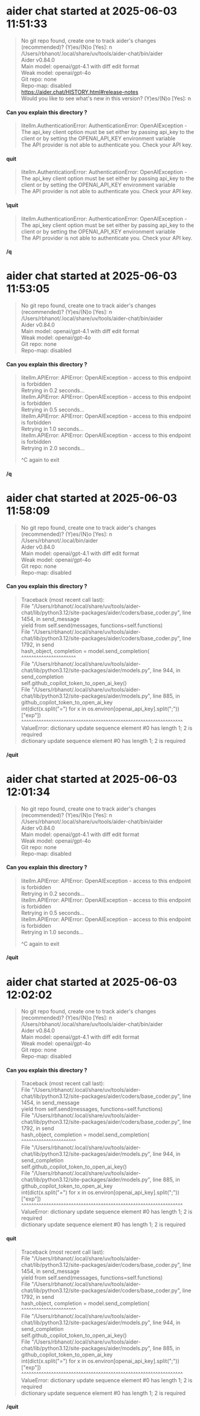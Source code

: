 
# aider chat started at 2025-06-03 11:51:33

> No git repo found, create one to track aider's changes (recommended)? (Y)es/(N)o [Yes]: n  
> /Users/rbhanot/.local/share/uv/tools/aider-chat/bin/aider  
> Aider v0.84.0  
> Main model: openai/gpt-4.1 with diff edit format  
> Weak model: openai/gpt-4o  
> Git repo: none  
> Repo-map: disabled  
> https://aider.chat/HISTORY.html#release-notes  
> Would you like to see what's new in this version? (Y)es/(N)o [Yes]: n  

#### Can you explain this directory ?  
> litellm.AuthenticationError: AuthenticationError: OpenAIException - The api_key client option must be set either by passing api_key to the client or by setting the OPENAI_API_KEY environment variable  
> The API provider is not able to authenticate you. Check your API key.  

#### quit  
> litellm.AuthenticationError: AuthenticationError: OpenAIException - The api_key client option must be set either by passing api_key to the client or by setting the OPENAI_API_KEY environment variable  
> The API provider is not able to authenticate you. Check your API key.  

#### \quit  
> litellm.AuthenticationError: AuthenticationError: OpenAIException - The api_key client option must be set either by passing api_key to the client or by setting the OPENAI_API_KEY environment variable  
> The API provider is not able to authenticate you. Check your API key.  

#### /q  

# aider chat started at 2025-06-03 11:53:05

> No git repo found, create one to track aider's changes (recommended)? (Y)es/(N)o [Yes]: n  
> /Users/rbhanot/.local/share/uv/tools/aider-chat/bin/aider  
> Aider v0.84.0  
> Main model: openai/gpt-4.1 with diff edit format  
> Weak model: openai/gpt-4o  
> Git repo: none  
> Repo-map: disabled  

#### Can you explain this directory ?  
> litellm.APIError: APIError: OpenAIException - access to this endpoint is forbidden  
> Retrying in 0.2 seconds...  
> litellm.APIError: APIError: OpenAIException - access to this endpoint is forbidden  
> Retrying in 0.5 seconds...  
> litellm.APIError: APIError: OpenAIException - access to this endpoint is forbidden  
> Retrying in 1.0 seconds...  
> litellm.APIError: APIError: OpenAIException - access to this endpoint is forbidden  
> Retrying in 2.0 seconds...  
>  
>  
> ^C again to exit  

#### /q  

# aider chat started at 2025-06-03 11:58:09

> No git repo found, create one to track aider's changes (recommended)? (Y)es/(N)o [Yes]: n  
> /Users/rbhanot/.local/bin/aider  
> Aider v0.84.0  
> Main model: openai/gpt-4.1 with diff edit format  
> Weak model: openai/gpt-4o  
> Git repo: none  
> Repo-map: disabled  

#### Can you explain this directory ?  
> Traceback (most recent call last):  
> File "/Users/rbhanot/.local/share/uv/tools/aider-chat/lib/python3.12/site-packages/aider/coders/base_coder.py", line 1454, in send_message  
> yield from self.send(messages, functions=self.functions)  
> File "/Users/rbhanot/.local/share/uv/tools/aider-chat/lib/python3.12/site-packages/aider/coders/base_coder.py", line 1792, in send  
> hash_object, completion = model.send_completion(  
> ^^^^^^^^^^^^^^^^^^^^^^  
> File "/Users/rbhanot/.local/share/uv/tools/aider-chat/lib/python3.12/site-packages/aider/models.py", line 944, in send_completion  
> self.github_copilot_token_to_open_ai_key()  
> File "/Users/rbhanot/.local/share/uv/tools/aider-chat/lib/python3.12/site-packages/aider/models.py", line 885, in github_copilot_token_to_open_ai_key  
> int(dict(x.split("=") for x in os.environ[openai_api_key].split(";"))["exp"])  
> ^^^^^^^^^^^^^^^^^^^^^^^^^^^^^^^^^^^^^^^^^^^^^^^^^^^^^^^^^^^^^^^^^  
> ValueError: dictionary update sequence element #0 has length 1; 2 is required  
> dictionary update sequence element #0 has length 1; 2 is required  

#### /quit  

# aider chat started at 2025-06-03 12:01:34

> No git repo found, create one to track aider's changes (recommended)? (Y)es/(N)o [Yes]: n  
> /Users/rbhanot/.local/share/uv/tools/aider-chat/bin/aider  
> Aider v0.84.0  
> Main model: openai/gpt-4.1 with diff edit format  
> Weak model: openai/gpt-4o  
> Git repo: none  
> Repo-map: disabled  

#### Can you explain this directory ?  
> litellm.APIError: APIError: OpenAIException - access to this endpoint is forbidden  
> Retrying in 0.2 seconds...  
> litellm.APIError: APIError: OpenAIException - access to this endpoint is forbidden  
> Retrying in 0.5 seconds...  
> litellm.APIError: APIError: OpenAIException - access to this endpoint is forbidden  
> Retrying in 1.0 seconds...  
>  
>  
> ^C again to exit  

#### /quit  

# aider chat started at 2025-06-03 12:02:02

> No git repo found, create one to track aider's changes (recommended)? (Y)es/(N)o [Yes]: n  
> /Users/rbhanot/.local/share/uv/tools/aider-chat/bin/aider  
> Aider v0.84.0  
> Main model: openai/gpt-4.1 with diff edit format  
> Weak model: openai/gpt-4o  
> Git repo: none  
> Repo-map: disabled  

#### Can you explain this directory ?  
> Traceback (most recent call last):  
> File "/Users/rbhanot/.local/share/uv/tools/aider-chat/lib/python3.12/site-packages/aider/coders/base_coder.py", line 1454, in send_message  
> yield from self.send(messages, functions=self.functions)  
> File "/Users/rbhanot/.local/share/uv/tools/aider-chat/lib/python3.12/site-packages/aider/coders/base_coder.py", line 1792, in send  
> hash_object, completion = model.send_completion(  
> ^^^^^^^^^^^^^^^^^^^^^^  
> File "/Users/rbhanot/.local/share/uv/tools/aider-chat/lib/python3.12/site-packages/aider/models.py", line 944, in send_completion  
> self.github_copilot_token_to_open_ai_key()  
> File "/Users/rbhanot/.local/share/uv/tools/aider-chat/lib/python3.12/site-packages/aider/models.py", line 885, in github_copilot_token_to_open_ai_key  
> int(dict(x.split("=") for x in os.environ[openai_api_key].split(";"))["exp"])  
> ^^^^^^^^^^^^^^^^^^^^^^^^^^^^^^^^^^^^^^^^^^^^^^^^^^^^^^^^^^^^^^^^^  
> ValueError: dictionary update sequence element #0 has length 1; 2 is required  
> dictionary update sequence element #0 has length 1; 2 is required  

#### quit  
> Traceback (most recent call last):  
> File "/Users/rbhanot/.local/share/uv/tools/aider-chat/lib/python3.12/site-packages/aider/coders/base_coder.py", line 1454, in send_message  
> yield from self.send(messages, functions=self.functions)  
> File "/Users/rbhanot/.local/share/uv/tools/aider-chat/lib/python3.12/site-packages/aider/coders/base_coder.py", line 1792, in send  
> hash_object, completion = model.send_completion(  
> ^^^^^^^^^^^^^^^^^^^^^^  
> File "/Users/rbhanot/.local/share/uv/tools/aider-chat/lib/python3.12/site-packages/aider/models.py", line 944, in send_completion  
> self.github_copilot_token_to_open_ai_key()  
> File "/Users/rbhanot/.local/share/uv/tools/aider-chat/lib/python3.12/site-packages/aider/models.py", line 885, in github_copilot_token_to_open_ai_key  
> int(dict(x.split("=") for x in os.environ[openai_api_key].split(";"))["exp"])  
> ^^^^^^^^^^^^^^^^^^^^^^^^^^^^^^^^^^^^^^^^^^^^^^^^^^^^^^^^^^^^^^^^^  
> ValueError: dictionary update sequence element #0 has length 1; 2 is required  
> dictionary update sequence element #0 has length 1; 2 is required  

#### /quit  
